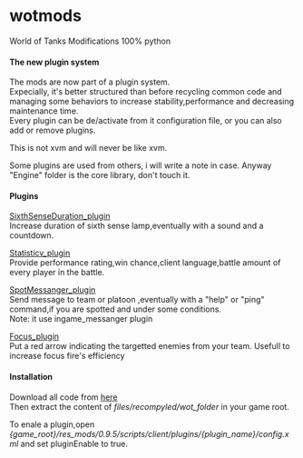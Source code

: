 wotmods
=======

World of Tanks Modifications 100% python


#### The new plugin system 

The mods are now part of a plugin system.    
Expecially, it's better structured than before recycling common code and managing some behaviors to increase stability,performance and decreasing maintenance time.    
Every plugin can be de/activate from it configuration file, or you can also add or remove plugins.   

This is not xvm and will never be like xvm.

Some plugins are used from others, i will write a note in case. Anyway "Engine" folder is the core library, don't touch it.


#### Plugins

[SixthSenseDuration_plugin](http://forum.worldoftanks.eu/index.php?/topic/358159-095sixth-sense-duration-iconaudiocountdown/#topmost)   
Increase duration of sixth sense lamp,eventually with a sound and a countdown.

[Statisticv_plugin](http://forum.worldoftanks.eu/index.php?/topic/455834-095statisticv2-mod-no-xvm/)  
Provide performance rating,win chance,client language,battle amount of every player in the battle. 

[SpotMessanger_plugin](http://forum.worldoftanks.eu/index.php?/topic/353419-095spotmessanger/)   
Send message to team or platoon ,eventually with a "help" or "ping" command,if you are spotted and under some conditions.   
Note: it use ingame_messanger plugin

[Focus_plugin](http://forum.worldoftanks.eu/index.php?/topic/463328-095-focus-mod/)    
Put a red arrow indicating the targetted enemies from your team. 
Usefull to increase focus fire's efficiency 

#### Installation
Download all code from [here](https://github.com/jstar88/wotmods/archive/master.zip)      
Then extract the content of *files/recompyled/wot_folder* in your game root.   

To enale a plugin,open *{game_root}/res_mods/0.9.5/scripts/client/plugins/{plugin_name}/config.xml* and set pluginEnable to true.

